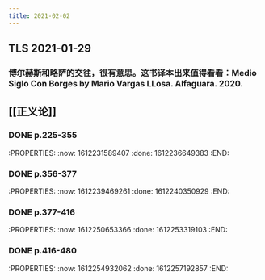 ```yaml
---
title: 2021-02-02
---
```


## TLS 2021-01-29
### 博尔赫斯和略萨的交往，很有意思。这书译本出来值得看看：Medio Siglo Con Borges by Mario Vargas LLosa. Alfaguara. 2020.
## [[正义论]]
### DONE p.225-355
:PROPERTIES:
:now: 1612231589407
:done: 1612236649383
:END:
### DONE p.356-377
:PROPERTIES:
:now: 1612239469261
:done: 1612240350929
:END:
### DONE p.377-416
:PROPERTIES:
:now: 1612250653366
:done: 1612253319103
:END:
### DONE p.416-480
:PROPERTIES:
:now: 1612254932062
:done: 1612257192857
:END:
###
